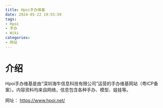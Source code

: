 ```yaml
---
title: Hpoi手办维基
date: 2024-05-22 19:55:59
tags:
- Hpoi
- 手办
- Wiki
categories:
- 网站
---
```


# 介绍

Hpoi手办维基是由“深圳海牛信息科技有限公司”运营的手办维基网站（粤ICP备案）。内容资料均来自网络，信息包含各种手办、模型、娃娃等。

网址： https://www.hpoi.net/